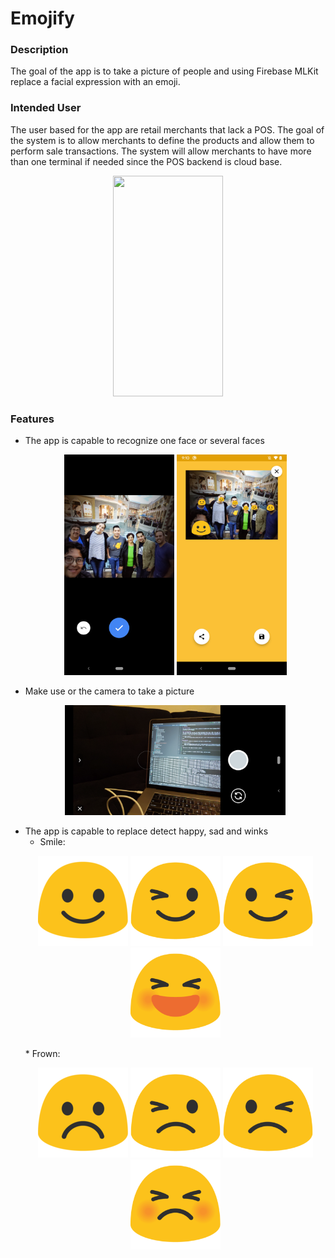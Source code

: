 # Emojify

### Description
The goal of the app is to take a picture of people and using Firebase MLKit replace a facial 
expression with an emoji.

### Intended User
The user based for the app are retail merchants that lack a POS. The goal of the system is to allow 
merchants to define the products and allow them to perform sale transactions. The system will allow 
merchants to have more than one terminal if needed since the POS backend is cloud base.

<p align="center">
    <img src="/images/demo_single_face.gif " alt="" data-canonical-src="/images/demo_single_face.gif " width="176" height="353" />
</p>

### Features
* The app is capable to recognize one face or several faces
  <p align="center">
    <img src="/images/faces.png" alt="" data-canonical-src="/images/faces.png" width="176" height="353" />
    <img src="/images/multiple_faces.png" alt="" data-canonical-src="/images/multiple_faces.png" width="176" height="353" />
  </p>
* Make use or the camera to take a picture
  <p align="center">
    <img src="/images/camera.png" alt="" data-canonical-src="/images/faces.png" width="353" height="176" />
  </p>
* The app is capable to replace detect happy, sad and winks
  * Smile: 
  <p align="center">
    <img src="/images/smile.png" alt="" data-canonical-src="/images/smile.png" width="144" height="144" />
    <img src="/images/rightwink.png" alt="" data-canonical-src="/images/rightwink.png" width="144" height="144" />
    <img src="/images/leftwink.png" alt="" data-canonical-src="/images/leftwink.png" width="144" height="144" />
    <img src="/images/closed_smile.png" alt="" data-canonical-src="/images/closed_smile.png" width="144" height="144" />
  </p>
  * Frown: 
  <p align="center">
    <img src="/images/frown.png" alt="" data-canonical-src="/images/frown.png" width="144" height="144" />
    <img src="/images/rightwinkfrown.png" alt="" data-canonical-src="/images/rightwinkfrown.png" width="144" height="144" />
    <img src="/images/leftwinkfrown.png" alt="" data-canonical-src="/images/leftwinkfrown.png" width="144" height="144" />
    <img src="/images/closed_frown.png" alt="" data-canonical-src="/images/closed_frown.png" width="144" height="144" />
  </p>
